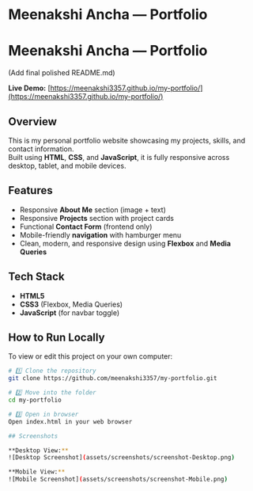 
# Meenakshi Ancha — Portfolio 
# Meenakshi Ancha — Portfolio
(Add final polished README.md)

**Live Demo:** [https://meenakshi3357.github.io/my-portfolio/](https://meenakshi3357.github.io/my-portfolio/)

## Overview
This is my personal portfolio website showcasing my projects, skills, and contact information.  
Built using **HTML**, **CSS**, and **JavaScript**, it is fully responsive across desktop, tablet, and mobile devices.

## Features
- Responsive **About Me** section (image + text)  
- Responsive **Projects** section with project cards  
- Functional **Contact Form** (frontend only)  
- Mobile-friendly **navigation** with hamburger menu  
- Clean, modern, and responsive design using **Flexbox** and **Media Queries**

## Tech Stack
- **HTML5**  
- **CSS3** (Flexbox, Media Queries)  
- **JavaScript** (for navbar toggle)

## How to Run Locally
To view or edit this project on your own computer:

```bash
# 1️⃣ Clone the repository
git clone https://github.com/meenakshi3357/my-portfolio.git

# 2️⃣ Move into the folder
cd my-portfolio

# 3️⃣ Open in browser
Open index.html in your web browser

## Screenshots

**Desktop View:**  
![Desktop Screenshot](assets/screenshots/screenshot-Desktop.png)

**Mobile View:**  
![Mobile Screenshot](assets/screenshots/screenshot-Mobile.png)


